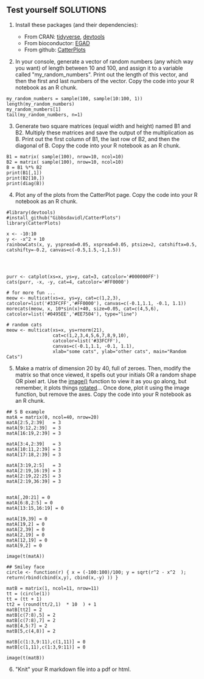 ## Test yourself SOLUTIONS 
1. Install these packages (and their dependencies): 
   +  From CRAN: [tidyverse](https://www.tidyverse.org/), [devtools](https://cran.r-project.org/web/packages/devtools/index.html)
   +  From bioconductor: [EGAD](https://bioconductor.org/packages/release/bioc/html/EGAD.html)
   +  From github: [CatterPlots](https://github.com/Gibbsdavidl/CatterPlots)

2. In your console, generate a vector of random numbers (any which way you want) of length between 10 and 100, and assign it to a variable called "my_random_numbers". Print out the length of this vector, and then the first and last numbers of the vector. Copy the code into your R notebook as an R chunk.  

```{r }
my_random_numbers = sample(100, sample(10:100, 1))
length(my_random_numbers)
my_random_numbers[1]
tail(my_random_numbers, n=1)
```


3. Generate two square matrices (equal width and height) named B1 and B2. Multiply these matrices and save the output of the multiplication as B. Print out the first column of B1, the last row of B2, and then the diagonal of B. Copy the code into your R notebook as an R chunk. 

```{r }
B1 = matrix( sample(100), nrow=10, ncol=10)
B2 = matrix( sample(100), nrow=10, ncol=10)
B = B1 %*% B2
print(B1[,1])
print(B2[10,])
print(diag(B))
```

4. Plot any of the plots from the CatterPlot page. Copy the code into your R notebook as an R chunk. 

```{r }
#library(devtools)
#install_github("Gibbsdavidl/CatterPlots")
library(CatterPlots)

x <- -10:10
y <- -x^2 + 10
rainbowCats(x, y, yspread=0.05, xspread=0.05, ptsize=2, catshiftx=0.5, catshifty=-0.2, canvas=c(-0.5,1.5,-1,1.5))



 
purr <- catplot(xs=x, ys=y, cat=3, catcolor='#000000FF')
cats(purr, -x, -y, cat=4, catcolor='#FF0000')

# for more fun ...
meow <- multicat(xs=x, ys=y, cat=c(1,2,3), catcolor=list('#33FCFF','#FF0000'), canvas=c(-0.1,1.1, -0.1, 1.1))
morecats(meow, x, 10*sin(x)+40, size=0.05, cat=c(4,5,6), catcolor=list('#0495EE','#EE7504'), type="line")

# random cats
meow <- multicat(xs=x, ys=rnorm(21),
                 cat=c(1,2,3,4,5,6,7,8,9,10),
                 catcolor=list('#33FCFF'),
                 canvas=c(-0.1,1.1, -0.1, 1.1),
                 xlab="some cats", ylab="other cats", main="Random Cats")
```

5. Make a matrix of dimension 20 by 40, full of zeroes. Then, modify the matrix so that once viewed, it spells out your initials OR a random shape OR pixel art. Use the [image()](https://www.rdocumentation.org/packages/graphics/versions/3.5.1/topics/image) function to view it as you go along, but remember, it plots things [rotated](https://www.r-bloggers.com/creating-an-image-of-a-matrix-in-r-using-image/)... Once done, plot it using the image function, but remove the axes. Copy the code into your R notebook as an R chunk. 

```{r }
## S B example 
matA = matrix(0, ncol=40, nrow=20)
matA[2:5,2:39]   = 3
matA[9:12,2:39]  = 3
matA[16:19,2:39] = 3
 
matA[3:4,2:39]   = 3
matA[10:11,2:39] = 3
matA[17:18,2:39] = 3

matA[3:19,2:5]   = 3
matA[2:19,16:19] = 3
matA[2:19,22:25] = 3
matA[2:19,36:39] = 3
 

matA[,20:21] = 0
matA[6:8,2:5] = 0
matA[13:15,16:19] = 0

matA[19,39] = 0
matA[19,2] = 0
matA[2,39] = 0
matA[2,19] = 0
matA[12,19] = 0
matA[9,2] = 0

image(t(matA))
```

```{r }
## Smiley face
circle <- function(r) { x = (-100:100)/100; y = sqrt(r^2 - x^2  ); return(rbind(cbind(x,y), cbind(x,-y) )) }
 
matB = matrix(1, ncol=11, nrow=11)
tt = (circle(1))
tt = (tt + 1)
tt2 = (round(tt/2,1)  * 10  ) + 1 
matB[tt2] = 2 
matB[c(7:8),5] = 2 
matB[c(7:8),7] = 2 
matB[4,5:7] = 2 
matB[5,c(4,8)] = 2 

matB[c(1:3,9:11),c(1,11)] = 0
matB[c(1,11),c(1:3,9:11)] = 0

image(t(matB))
```


6. "Knit" your R markdown file into a pdf or html. 
 
